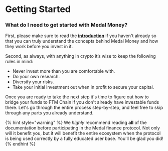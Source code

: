 # Getting Started

### **What do I need to get started with Medal Money?**

First, please make sure to read the [**introduction**](../../) if you haven't already so that you can truly understand the concepts behind Medal Money and how they work before you invest in it.

Second, as always, with anything in crypto it’s wise to keep the following rules in mind:

* Never invest more than you are comfortable with.
* Do your own research.
* Diversify your risks.
* Take your initial investment out when in profit to secure your capital.

Once you are ready to take the next step it's time to figure out how to bridge your funds to FTM Chain if you don't already have investable funds there. Let's go through the entire process step-by-step, and feel free to skip through any parts you already understand.

{% hint style="warning" %}
We _highly_ recommend reading **all** of the documentation before participating in the Medal finance protocol. Not only will it benefit you, but it will benefit the entire ecosystem when the protocol is being used correctly by a fully educated user base. You'll be glad you did!
{% endhint %}
